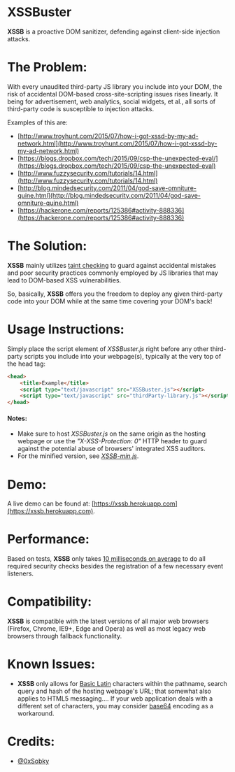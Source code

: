 # XSSBuster
**XSSB** is a proactive DOM sanitizer, defending against client-side injection attacks.

# The Problem:
With every unaudited third-party JS library you include into your DOM, the risk of accidental DOM-based cross-site-scripting issues rises linearly. It being for advertisement, web analytics, social widgets, et al., all sorts of third-party code is susceptible to injection attacks.

Examples of this are:
* [http://www.troyhunt.com/2015/07/how-i-got-xssd-by-my-ad-network.html](http://www.troyhunt.com/2015/07/how-i-got-xssd-by-my-ad-network.html)
* [https://blogs.dropbox.com/tech/2015/09/csp-the-unexpected-eval/](https://blogs.dropbox.com/tech/2015/09/csp-the-unexpected-eval)
* [http://www.fuzzysecurity.com/tutorials/14.html](http://www.fuzzysecurity.com/tutorials/14.html)
* [http://blog.mindedsecurity.com/2011/04/god-save-omniture-quine.html](http://blog.mindedsecurity.com/2011/04/god-save-omniture-quine.html)
* [https://hackerone.com/reports/125386#activity-888336](https://hackerone.com/reports/125386#activity-888336)

# The Solution:
**XSSB** mainly utilizes [taint checking](https://en.wikipedia.org/wiki/Taint_checking) to guard against accidental mistakes and poor security practices commonly employed by JS libraries that may lead to DOM-based XSS vulnerabilities.

So, basically, **XSSB** offers you the freedom to deploy any given third-party code into your DOM while at the same time covering your DOM's back!

# Usage Instructions:
Simply place the script element of _XSSBuster.js_ right before any other third-party scripts you include into your webpage(s), typically at the very top of the head tag:
```html
<head>
    <title>Example</title>
    <script type="text/javascript" src="XSSBuster.js"></script>
    <script type="text/javascript" src="thirdParty-library.js"></script>
</head>
```
#### Notes:
* Make sure to host _XSSBuster.js_ on the same origin as the hosting webpage or use the _"X-XSS-Protection: 0"_ HTTP header to guard against the potential abuse of browsers' integrated XSS auditors.
* For the minified version, see [_XSSB-min.js_](/src/XSSB-min.js).

# Demo:
A live demo can be found at: [https://xssb.herokuapp.com](https://xssb.herokuapp.com).

# Performance:

Based on tests, **XSSB** only takes [10 milliseconds on average](/perf/perf.html) to do all required security checks besides the registration of a few necessary event listeners.

# Compatibility:
**XSSB** is compatible with the latest versions of all major web browsers (Firefox, Chrome, IE9+, Edge and Opera) as well as most legacy web browsers through fallback functionality.

# Known Issues:
* **XSSB** only allows for [Basic Latin](https://en.wikipedia.org/wiki/Basic_Latin_(Unicode_block)) characters within the pathname, search query and hash of the hosting webpage's URL; that somewhat also applies to HTML5 messaging.... If your web application deals with a different set of characters, you may consider [base64](https://en.wikipedia.org/wiki/Base64) encoding as a workaround.

# Credits:
* [@0xSobky](https://twitter.com/0xsobky)
